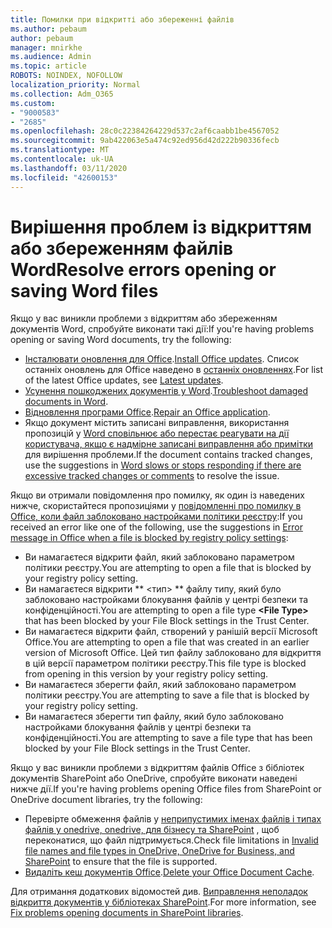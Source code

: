 ```yaml
---
title: Помилки при відкритті або збереженні файлів
ms.author: pebaum
author: pebaum
manager: mnirkhe
ms.audience: Admin
ms.topic: article
ROBOTS: NOINDEX, NOFOLLOW
localization_priority: Normal
ms.collection: Adm_O365
ms.custom:
- "9000583"
- "2685"
ms.openlocfilehash: 28c0c22384264229d537c2af6caabb1be4567052
ms.sourcegitcommit: 9ab422063e5a474c92ed956d42d222b90336fecb
ms.translationtype: MT
ms.contentlocale: uk-UA
ms.lasthandoff: 03/11/2020
ms.locfileid: "42600153"
---
```

# <a name="resolve-errors-opening-or-saving-word-files"></a><span data-ttu-id="9810b-102">Вирішення проблем із відкриттям або збереженням файлів Word</span><span class="sxs-lookup"><span data-stu-id="9810b-102">Resolve errors opening or saving Word files</span></span>

<span data-ttu-id="9810b-103">Якщо у вас виникли проблеми з відкриттям або збереженням документів Word, спробуйте виконати такі дії:</span><span class="sxs-lookup"><span data-stu-id="9810b-103">If you're having problems opening or saving Word documents, try the following:</span></span>

- <span data-ttu-id="9810b-104">[Інсталювати оновлення для Office](https://support.office.com/article/2ab296f3-7f03-43a2-8e50-46de917611c5).</span><span class="sxs-lookup"><span data-stu-id="9810b-104">[Install Office updates](https://support.office.com/article/2ab296f3-7f03-43a2-8e50-46de917611c5).</span></span> <span data-ttu-id="9810b-105">Список останніх оновлень для Office наведено в [останніх оновленнях](https://docs.microsoft.com/officeupdates/office-updates-msi).</span><span class="sxs-lookup"><span data-stu-id="9810b-105">For list of the latest Office updates, see [Latest updates](https://docs.microsoft.com/officeupdates/office-updates-msi).</span></span>
- <span data-ttu-id="9810b-106">[Усунення пошкоджених документів у Word](https://docs.microsoft.com/office/troubleshoot/word/damaged-documents-in-word).</span><span class="sxs-lookup"><span data-stu-id="9810b-106">[Troubleshoot damaged documents in Word](https://docs.microsoft.com/office/troubleshoot/word/damaged-documents-in-word).</span></span>
- <span data-ttu-id="9810b-107">[Відновлення програми Office](https://support.office.com/Article/Repair-an-Office-application-7821d4b6-7c1d-4205-aa0e-a6b40c5bb88b).</span><span class="sxs-lookup"><span data-stu-id="9810b-107">[Repair an Office application](https://support.office.com/Article/Repair-an-Office-application-7821d4b6-7c1d-4205-aa0e-a6b40c5bb88b).</span></span>
- <span data-ttu-id="9810b-108">Якщо документ містить записані виправлення, використання пропозицій у [Word сповільнює або перестає реагувати на дії користувача, якщо є надмірне записані виправлення або примітки](https://docs.microsoft.com/office/troubleshoot/word/word-stops-responding) для вирішення проблеми.</span><span class="sxs-lookup"><span data-stu-id="9810b-108">If the document contains tracked changes, use the suggestions in [Word slows or stops responding if there are excessive tracked changes or comments](https://docs.microsoft.com/office/troubleshoot/word/word-stops-responding) to resolve the issue.</span></span>

<span data-ttu-id="9810b-109">Якщо ви отримали повідомлення про помилку, як один із наведених нижче, скористайтеся пропозиціями у [повідомленні про помилку в Office, коли файл заблоковано настройками політики реєстру](https://docs.microsoft.com/office/troubleshoot/settings/file-blocked-in-office):</span><span class="sxs-lookup"><span data-stu-id="9810b-109">If you received an error like one of the following, use the suggestions in [Error message in Office when a file is blocked by registry policy settings](https://docs.microsoft.com/office/troubleshoot/settings/file-blocked-in-office):</span></span>

- <span data-ttu-id="9810b-110">Ви намагаєтеся відкрити файл, який заблоковано параметром політики реєстру.</span><span class="sxs-lookup"><span data-stu-id="9810b-110">You are attempting to open a file that is blocked by your registry policy setting.</span></span>
- <span data-ttu-id="9810b-111">Ви намагаєтеся відкрити \*\* \<тип\> \*\* файлу типу, який було заблоковано настройками блокування файлів у центрі безпеки та конфіденційності.</span><span class="sxs-lookup"><span data-stu-id="9810b-111">You are attempting to open a file type **\<File Type\>** that has been blocked by your File Block settings in the Trust Center.</span></span>
- <span data-ttu-id="9810b-112">Ви намагаєтеся відкрити файл, створений у ранішій версії Microsoft Office.</span><span class="sxs-lookup"><span data-stu-id="9810b-112">You are attempting to open a file that was created in an earlier version of Microsoft Office.</span></span> <span data-ttu-id="9810b-113">Цей тип файлу заблоковано для відкриття в цій версії параметром політики реєстру.</span><span class="sxs-lookup"><span data-stu-id="9810b-113">This file type is blocked from opening in this version by your registry policy setting.</span></span>
- <span data-ttu-id="9810b-114">Ви намагаєтеся зберегти файл, який заблоковано параметром політики реєстру.</span><span class="sxs-lookup"><span data-stu-id="9810b-114">You are attempting to save a file that is blocked by your registry policy setting.</span></span>
- <span data-ttu-id="9810b-115">Ви намагаєтеся зберегти тип файлу, який було заблоковано настройками блокування файлів у центрі безпеки та конфіденційності.</span><span class="sxs-lookup"><span data-stu-id="9810b-115">You are attempting to save a file type that has been blocked by your File Block settings in the Trust Center.</span></span>

<span data-ttu-id="9810b-116">Якщо у вас виникли проблеми з відкриттям файлів Office з бібліотек документів SharePoint або OneDrive, спробуйте виконати наведені нижче дії.</span><span class="sxs-lookup"><span data-stu-id="9810b-116">If you're having problems opening Office files from SharePoint or OneDrive document libraries, try the following:</span></span>

- <span data-ttu-id="9810b-117">Перевірте обмеження файлів у [неприпустимих іменах файлів і типах файлів у onedrive, onedrive, для бізнесу та SharePoint](https://support.office.com/article/64883a5d-228e-48f5-b3d2-eb39e07630fa) , щоб переконатися, що файл підтримується.</span><span class="sxs-lookup"><span data-stu-id="9810b-117">Check file limitations in [Invalid file names and file types in OneDrive, OneDrive for Business, and SharePoint](https://support.office.com/article/64883a5d-228e-48f5-b3d2-eb39e07630fa) to ensure that the file is supported.</span></span> 
- <span data-ttu-id="9810b-118">[Видаліть кеш документів Office](https://support.office.com/article/b1d3765e-d71b-4bb8-99ca-acd22c42995d
).</span><span class="sxs-lookup"><span data-stu-id="9810b-118">[Delete your Office Document Cache](https://support.office.com/article/b1d3765e-d71b-4bb8-99ca-acd22c42995d
).</span></span> 

<span data-ttu-id="9810b-119">Для отримання додаткових відомостей див. [Виправлення неполадок відкриття документів у бібліотеках SharePoint](https://support.office.com/article/31329fa1-4ad0-47fc-95d8-bb0c5b12a536).</span><span class="sxs-lookup"><span data-stu-id="9810b-119">For more information, see [Fix problems opening documents in SharePoint libraries](https://support.office.com/article/31329fa1-4ad0-47fc-95d8-bb0c5b12a536).</span></span>